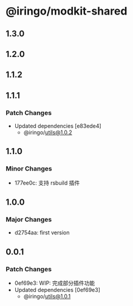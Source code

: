 # @iringo/modkit-shared

## 1.3.0

## 1.2.0

## 1.1.2

## 1.1.1

### Patch Changes

- Updated dependencies [e83ede4]
  - @iringo/utils@1.0.2

## 1.1.0

### Minor Changes

- 177ee0c: 支持 rsbuild 插件

## 1.0.0

### Major Changes

- d2754aa: first version

## 0.0.1

### Patch Changes

- 0ef69e3: WIP: 完成部分插件功能
- Updated dependencies [0ef69e3]
  - @iringo/utils@1.0.1
